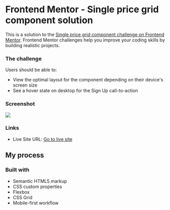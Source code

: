 # Frontend Mentor - Single price grid component solution

This is a solution to the [Single price grid component challenge on Frontend Mentor](https://www.frontendmentor.io/challenges/single-price-grid-component-5ce41129d0ff452fec5abbbc). Frontend Mentor challenges help you improve your coding skills by building realistic projects. 




### The challenge

Users should be able to:

- View the optimal layout for the component depending on their device's screen size
- See a hover state on desktop for the Sign Up call-to-action

### Screenshot

![](./images/Screenshot%202023-04-11%20at%2013-47-54%20Frontend%20Mentor%20Single%20Price%20Grid%20Component.pngscreenshot.jpg)




### Links

- Live Site URL: [Go to live site](https://boisterous-melomakarona-5c0839.netlify.app/)

## My process

### Built with

- Semantic HTML5 markup
- CSS custom properties
- Flexbox
- CSS Grid
- Mobile-first workflow
